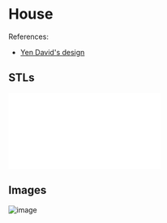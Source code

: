 # House

References:

- [Yen David's design](https://scholarspace.manoa.hawaii.edu/bitstream/10125/45684/Yen_David_Spring%202012.pdf)

## STLs

![stl](stl/house.stl)

## Images
![image](images/house.png)
